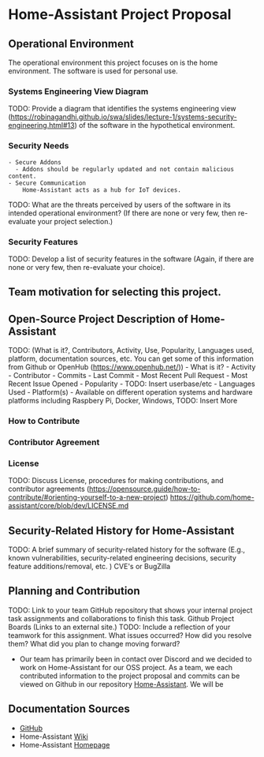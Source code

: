 # Home-Assistant Project Proposal

## Operational Environment
The operational environment this project focuses on is the home environment. The software is used for personal use. 
  ### Systems Engineering View Diagram
  TODO: Provide a diagram that identifies the systems engineering view (https://robinagandhi.github.io/swa/slides/lecture-1/systems-security-engineering.html#13) of the software in the hypothetical environment. 
  ### Security Needs
    - Secure Addons
      - Addons should be regularly updated and not contain malicious content.
    - Secure Communication
        Home-Assistant acts as a hub for IoT devices. 
  TODO: What are the threats perceived by users of the software in its intended operational environment? (If there are none or very few, then re-evaluate your project selection.)
  ### Security Features
  TODO: Develop a list of security features in the software (Again, if there are none or very few, then re-evaluate your choice).

## Team motivation for selecting this project.

## Open-Source Project Description of Home-Assistant 
  TODO: (What is it?, Contributors, Activity, Use, Popularity, Languages used, platform, documentation sources, etc. You can get some of this information from Github or OpenHub (https://www.openhub.net/))
    - What is it?
    - Activity
      - Contributor
      - Commits
      - Last Commit
      - Most Recent Pull Request
      - Most Recent Issue Opened
    - Popularity
      - TODO: Insert userbase/etc
    - Languages Used
    - Platform(s)
      - Available on different operation systems and hardware platforms including Raspbery Pi, Docker, Windows, TODO: Insert More
    
  ### How to Contribute
  
  ### Contributor Agreement

  ### License 
  TODO: Discuss License, procedures for making contributions, and contributor agreements (https://opensource.guide/how-to-contribute/#orienting-yourself-to-a-new-project)
  https://github.com/home-assistant/core/blob/dev/LICENSE.md

## Security-Related History for Home-Assistant
  TODO: A brief summary of security-related history for the software (E.g., known vulnerabilities, security-related engineering decisions, security feature additions/removal, etc. )
    CVE's or BugZilla

## Planning and Contribution
  TODO: Link to your team GitHub repository that shows your internal project task assignments and collaborations to finish this task. 
Github Project Boards (Links to an external site.)
  TODO: Include a reflection of your teamwork for this assignment. What issues occurred? How did you resolve them? What did you plan to change moving forward? 
  - Our team has primarily been in contact over Discord and we decided to work on Home-Assistant for our OSS project. As a team, we each contributed information to the project proposal and commits can be viewed on Github in our repository [Home-Assistant](https://github.com/Chrs987/HomeAssistant/issues). We will be 

## Documentation Sources
 - [GitHub](https://github.com/home-assistant/core/blob/dev/README.rst)
 - Home-Assistant [Wiki](https://www.home-assistant.io/docs/)
 - Home-Assistant [Homepage](https://www.home-assistant.io/)
